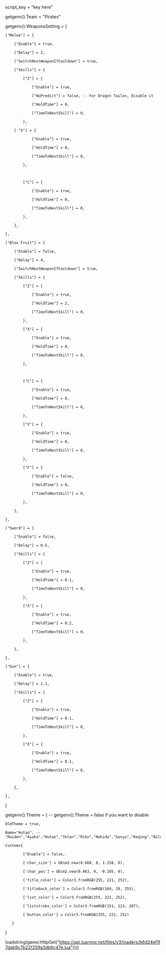 script_key = "key here"

getgenv().Team = "Pirates"

getgenv().WeaponsSetting = {

    ["Melee"] = {

        ["Enable"] = true,

        ["Delay"] = 2, 

        ["SwitchNextWeaponIfCooldown"] = true,

        ["Skills"] = {

            ["Z"] = {

                ["Enable"] = true,

                ["NoPredict"] = false, -- For Dragon Tailon, Disable it 

                ["HoldTime"] = 0,

                ["TimeToNextSkill"] = 0,

            },

        [ "X"] = {

                ["Enable"] = true,

                ["HoldTime"] = 0,

                ["TimeToNextSkill"] = 0,

            },

 

            ["C"] = {

                ["Enable"] = true,

                ["HoldTime"] = 0,

                ["TimeToNextSkill"] = 0,

            },

        },

    },

    ["Blox Fruit"] = {

        ["Enable"] = false,

        ["Delay"] = 4,

        ["SwitchNextWeaponIfCooldown"] = true,

        ["Skills"] = {

            ["Z"] = {

                ["Enable"] = true,

                ["HoldTime"] = 2,

                ["TimeToNextSkill"] = 0,

            },

            ["X"] = {

                ["Enable"] = true,

                ["HoldTime"] = 0,

                ["TimeToNextSkill"] = 0,

            },

 

            ["C"] = {

                ["Enable"] = true,

                ["HoldTime"] = 0,

                ["TimeToNextSkill"] = 0,

            },

            ["V"] = {

                ["Enable"] = true,

                ["HoldTime"] = 0,

                ["TimeToNextSkill"] = 0,

            },

            ["F"] = {

                ["Enable"] = false,

                ["HoldTime"] = 0,

                ["TimeToNextSkill"] = 0,

            },

        },

    },

    ["Sword"] = {

        ["Enable"] = false,

        ["Delay"] = 0.5,

        ["Skills"] = {

            ["Z"] = {

                ["Enable"] = true,

                ["HoldTime"] = 0.1,

                ["TimeToNextSkill"] = 0,

            },

            ["X"] = {

                ["Enable"] = true,

                ["HoldTime"] = 0.2,

                ["TimeToNextSkill"] = 0,

            },

        },

    },

    ["Gun"] = {

        ["Enable"] = true,

        ["Delay"] = 1.1,

        ["Skills"] = {

            ["Z"] = {

                ["Enable"] = true,

                ["HoldTime"] = 0.1,

                ["TimeToNextSkill"] = 0,

            },

            ["X"] = {

                ["Enable"] = true,

                ["HoldTime"] = 0.1,

                ["TimeToNextSkill"] = 0,

            },

        },

    },

}

getgenv().Theme = { -- getgenv().Theme = false if you want to disable

    OldTheme = true,

    Name="Hutao", --"Raiden","Ayaka","Hutao","Yelan","Miko","Nahida","Ganyu","Keqing","Nilou","Barbara","Zhongli","Layla"

    Custom={

            ["Enable"] = false,

            ['char_size'] = UDim2.new(0.668, 0, 1.158, 0),

            ['char_pos'] = UDim2.new(0.463, 0, -0.105, 0),

            ['title_color'] = Color3.fromRGB(255, 221, 252),

            ['titleback_color'] = Color3.fromRGB(169, 20, 255),

            ['list_color'] = Color3.fromRGB(255, 221, 252),

            ['liststroke_color'] = Color3.fromRGB(151, 123, 207),

            ['button_color'] = Color3.fromRGB(255, 221, 252)

       }

}

loadstring(game:HttpGet("https://api.luarmor.net/files/v3/loaders/b6d24ef1f7dab9c7b22f259a3db6c47e.lua"))()
